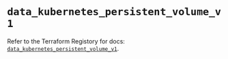 # `data_kubernetes_persistent_volume_v1`

Refer to the Terraform Registory for docs: [`data_kubernetes_persistent_volume_v1`](https://registry.terraform.io/providers/hashicorp/kubernetes/2.23.0/docs/data-sources/persistent_volume_v1).
